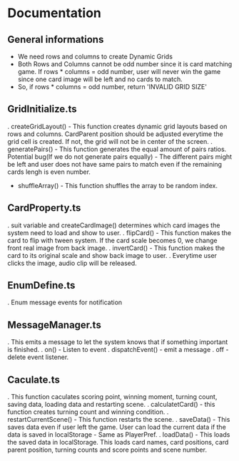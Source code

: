 # Documentation

## General informations

- We need rows and columns to create Dynamic Grids
- Both Rows and Columns cannot be odd number since it is card matching game. If rows * columns = odd number, user will never win the game since one card image will be left and no cards to match.
- So, if rows * columns = odd number, return 'INVALID GRID SIZE'

## GridInitialize.ts

. createGridLayout() - This function creates dynamic grid layouts based on rows and columns. CardParent position should be adjusted everytime the grid cell is created. If not, the grid will not be in center of the screen.
. generatePairs() - This function generates the equal amount of pairs ratios. Potential bug(If we do not generate pairs equally) - The different pairs might be left and user does not have same pairs to match even if the remaining cards lengh is even number.
- shuffleArray() - This function shuffles the array to be random index.

## CardProperty.ts

. suit variable and createCardImage() determines which card images the system need to load and show to user.
. flipCard() - This function makes the card to flip with tween system. If the card scale becomes 0, we change front real image from back image.
. invertCard() - This function makes the card to its original scale and show back image to user.
. Everytime user clicks the image, audio clip will be released.

## EnumDefine.ts

. Enum message events for notification

## MessageManager.ts

. This emits a message to let the system knows that if something important is finished.
. on() - Listen to event
. dispatchEvent() - emit a message
. off - delete event listener.

## Caculate.ts

. This function caculates scoring point, winning moment, turning count, saving data, loading data and restarting scene.
. calculatetCard() - this function creates turning count and winning condition.
. restartCurrentScene() - This function restarts the scene.
. saveData() - This saves data even if user left the game. User can load the current data if the data is saved in localStorage - Same as PlayerPref.
. loadData() - This loads the saved data in localStorage. This loads card names, card positions, card parent position, turning counts and score points and scene number.
